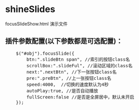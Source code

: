 # shineSlides

focusSlideShow.html 演示文件

<h2>插件参数配置(以下参数都是可选配置)：</h2>
<pre>
	$("#obj").focusSlide({
		btn:".slideBtn span", //索引的按钮class名
		scrollBox:".slideFul", //滚动区域的class名
		next:".nextBtn", //下一张按钮class名
		pre:".preBtn", //上一张按钮class名
		speed:4000,  //切换的速度默认为4秒
		autoPlay:true, //是否自动播放
		fullScreen:false //是否是全屏居中，默认未开启
	});
</pre>